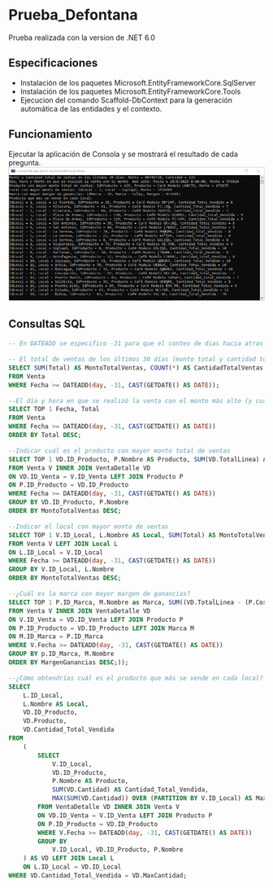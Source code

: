 # Prueba_Defontana
Prueba realizada con la version de .NET 6.0  

## Especificaciones
- Instalación de los paquetes Microsoft.EntityFrameworkCore.SqlServer 
- Instalación de los paquetes Microsoft.EntityFrameworkCore.Tools
- Ejecucion del comando Scaffold-DbContext para la generación automática de las entidades y el contexto.

## Funcionamiento
Ejecutar la aplicación de Consola y se mostrará el resultado de cada pregunta.
![captura1](/captura/1.png "captura1")

## Consultas SQL
```sql
-- En DATEADD se especifico -31 para que el conteo de dias hacia atras lo haga desde el ultimo día
```

```sql
-- El total de ventas de los últimos 30 días (monto total y cantidad total de ventas)
SELECT SUM(Total) AS MontoTotalVentas, COUNT(*) AS CantidadTotalVentas
FROM Venta
WHERE Fecha >= DATEADD(day, -31, CAST(GETDATE() AS DATE));
```


```sql
--El día y hora en que se realizó la venta con el monto más alto (y cuál es aquel monto)
SELECT TOP 1 Fecha, Total
FROM Venta
WHERE Fecha >= DATEADD(day, -31, CAST(GETDATE() AS DATE))
ORDER BY Total DESC;
```


```sql
--Indicar cuál es el producto con mayor monto total de ventas
SELECT TOP 1 VD.ID_Producto, P.Nombre AS Producto, SUM(VD.TotalLinea) AS MontoTotalVentas
FROM Venta V INNER JOIN VentaDetalle VD
ON VD.ID_Venta = V.ID_Venta LEFT JOIN Producto P
ON P.ID_Producto = VD.ID_Producto
WHERE Fecha >= DATEADD(day, -31, CAST(GETDATE() AS DATE))
GROUP BY VD.ID_Producto, P.Nombre
ORDER BY MontoTotalVentas DESC;
```


```sql
--Indicar el local con mayor monto de ventas
SELECT TOP 1 V.ID_Local, L.Nombre AS Local, SUM(Total) AS MontoTotalVentas
FROM Venta V LEFT JOIN Local L
ON L.ID_Local = V.ID_Local
WHERE Fecha >= DATEADD(day, -31, CAST(GETDATE() AS DATE))
GROUP BY V.ID_Local, L.Nombre
ORDER BY MontoTotalVentas DESC;
```


```sql
--¿Cuál es la marca con mayor margen de ganancias?
SELECT TOP 1 P.ID_Marca, M.Nombre as Marca, SUM((VD.TotalLinea - (P.Costo_Unitario * VD.Cantidad))) AS MargenGanancias
FROM Venta V INNER JOIN VentaDetalle VD
ON V.ID_Venta = VD.ID_Venta LEFT JOIN Producto P
ON P.ID_Producto = VD.ID_Producto LEFT JOIN Marca M
ON M.ID_Marca = P.ID_Marca
WHERE V.Fecha >= DATEADD(day, -31, CAST(GETDATE() AS DATE))
GROUP BY p.ID_Marca, M.Nombre 
ORDER BY MargenGanancias DESC;));
```

```sql
--¿Cómo obtendrías cuál es el producto que más se vende en cada local?
SELECT
    L.ID_Local,
	L.Nombre AS Local,
    VD.ID_Producto,
	VD.Producto,
    VD.Cantidad_Total_Vendida
FROM
    (
        SELECT
            V.ID_Local,
            VD.ID_Producto,
			P.Nombre AS Producto,
            SUM(VD.Cantidad) AS Cantidad_Total_Vendida,
            MAX(SUM(VD.Cantidad)) OVER (PARTITION BY V.ID_Local) AS MaxCantidad
        FROM VentaDetalle VD INNER JOIN Venta V 
		ON VD.ID_Venta = V.ID_Venta LEFT JOIN Producto P
		ON P.ID_Producto = VD.ID_Producto
		WHERE V.Fecha >= DATEADD(day, -31, CAST(GETDATE() AS DATE))
        GROUP BY
            V.ID_Local, VD.ID_Producto, P.Nombre
    ) AS VD LEFT JOIN Local L 
	ON L.ID_Local = VD.ID_Local
WHERE VD.Cantidad_Total_Vendida = VD.MaxCantidad;
```

